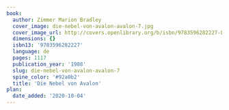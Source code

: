 ```yaml
---
book:
  author: Zimmer Marion Bradley
  cover_image: die-nebel-von-avalon-avalon-7.jpg
  cover_image_url: http://covers.openlibrary.org/b/isbn/9783596282227-L.jpg
  dimensions: {}
  isbn13: '9783596282227'
  language: de
  pages: 1117
  publication_year: '1988'
  slug: die-nebel-von-avalon-avalon-7
  spine_color: '#92a0b2'
  title: 'Die Nebel von Avalon'
plan:
  date_added: '2020-10-04'
---
```


